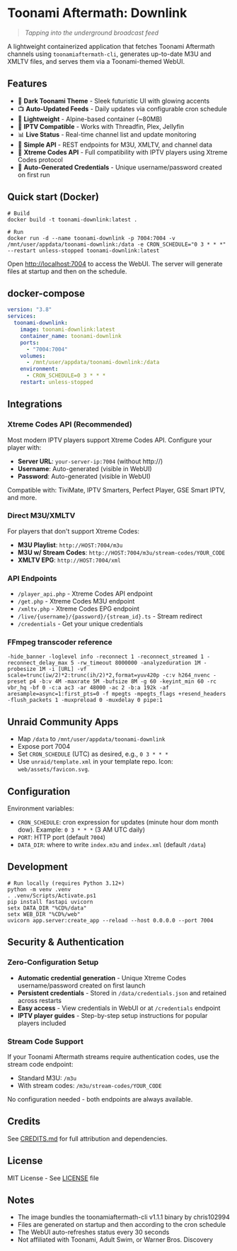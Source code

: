 # Toonami Aftermath: Downlink

> *Tapping into the underground broadcast feed*

A lightweight containerized application that fetches Toonami Aftermath channels using `toonamiaftermath-cli`, generates up-to-date M3U and XMLTV files, and serves them via a Toonami-themed WebUI.

## Features

- 🌙 **Dark Toonami Theme** - Sleek futuristic UI with glowing accents
- 📺 **Auto-Updated Feeds** - Daily updates via configurable cron schedule
- 🚀 **Lightweight** - Alpine-based container (~80MB)
- 🔄 **IPTV Compatible** - Works with Threadfin, Plex, Jellyfin
- 📊 **Live Status** - Real-time channel list and update monitoring
- 🔧 **Simple API** - REST endpoints for M3U, XMLTV, and channel data
- 🔐 **Xtreme Codes API** - Full compatibility with IPTV players using Xtreme Codes protocol
- 🎫 **Auto-Generated Credentials** - Unique username/password created on first run

## Quick start (Docker)

```pwsh
# Build
docker build -t toonami-downlink:latest .

# Run
docker run -d --name toonami-downlink -p 7004:7004 -v /mnt/user/appdata/toonami-downlink:/data -e CRON_SCHEDULE="0 3 * * *" --restart unless-stopped toonami-downlink:latest
```

Open <http://localhost:7004> to access the WebUI. The server will generate files at startup and then on the schedule.

## docker-compose

```yaml
version: "3.8"
services:
  toonami-downlink:
    image: toonami-downlink:latest
    container_name: toonami-downlink
    ports:
      - "7004:7004"
    volumes:
      - /mnt/user/appdata/toonami-downlink:/data
    environment:
      - CRON_SCHEDULE=0 3 * * *
    restart: unless-stopped
```

## Integrations

### Xtreme Codes API (Recommended)

Most modern IPTV players support Xtreme Codes API. Configure your player with:

- **Server URL**: `your-server-ip:7004` (without http://)
- **Username**: Auto-generated (visible in WebUI)
- **Password**: Auto-generated (visible in WebUI)

Compatible with: TiviMate, IPTV Smarters, Perfect Player, GSE Smart IPTV, and more.

### Direct M3U/XMLTV

For players that don't support Xtreme Codes:

- **M3U Playlist**: `http://HOST:7004/m3u`
- **M3U w/ Stream Codes**: `http://HOST:7004/m3u/stream-codes/YOUR_CODE`
- **XMLTV EPG**: `http://HOST:7004/xml`

### API Endpoints

- `/player_api.php` - Xtreme Codes API endpoint
- `/get.php` - Xtreme Codes M3U endpoint
- `/xmltv.php` - Xtreme Codes EPG endpoint
- `/live/{username}/{password}/{stream_id}.ts` - Stream redirect
- `/credentials` - Get your unique credentials

### FFmpeg transcoder reference

```text
-hide_banner -loglevel info -reconnect 1 -reconnect_streamed 1 -reconnect_delay_max 5 -rw_timeout 8000000 -analyzeduration 1M -probesize 1M -i [URL] -vf scale=trunc(iw/2)*2:trunc(ih/2)*2,format=yuv420p -c:v h264_nvenc -preset p4 -b:v 4M -maxrate 5M -bufsize 8M -g 60 -keyint_min 60 -rc vbr_hq -bf 0 -c:a ac3 -ar 48000 -ac 2 -b:a 192k -af aresample=async=1:first_pts=0 -f mpegts -mpegts_flags +resend_headers -flush_packets 1 -muxpreload 0 -muxdelay 0 pipe:1
```

## Unraid Community Apps

- Map `/data` to `/mnt/user/appdata/toonami-downlink`
- Expose port 7004
- Set `CRON_SCHEDULE` (UTC) as desired, e.g., `0 3 * * *`
- Use `unraid/template.xml` in your template repo. Icon: `web/assets/favicon.svg`.

## Configuration

Environment variables:

- `CRON_SCHEDULE`: cron expression for updates (minute hour dom month dow). Example: `0 3 * * *` (3 AM UTC daily)
- `PORT`: HTTP port (default `7004`)
- `DATA_DIR`: where to write `index.m3u` and `index.xml` (default `/data`)

## Development

```pwsh
# Run locally (requires Python 3.12+)
python -m venv .venv
. .venv/Scripts/Activate.ps1
pip install fastapi uvicorn
setx DATA_DIR "%CD%/data"
setx WEB_DIR "%CD%/web"
uvicorn app.server:create_app --reload --host 0.0.0.0 --port 7004
```

## Security & Authentication

### Zero-Configuration Setup

- **Automatic credential generation** - Unique Xtreme Codes username/password created on first launch
- **Persistent credentials** - Stored in `/data/credentials.json` and retained across restarts  
- **Easy access** - View credentials in WebUI or at `/credentials` endpoint
- **IPTV player guides** - Step-by-step setup instructions for popular players included

### Stream Code Support

If your Toonami Aftermath streams require authentication codes, use the stream code endpoint:

- Standard M3U: `/m3u` 
- With stream codes: `/m3u/stream-codes/YOUR_CODE`

No configuration needed - both endpoints are always available.

## Credits

See [CREDITS.md](CREDITS.md) for full attribution and dependencies.

## License

MIT License - See [LICENSE](LICENSE) file

## Notes

- The image bundles the toonamiaftermath-cli v1.1.1 binary by chris102994
- Files are generated on startup and then according to the cron schedule
- The WebUI auto-refreshes status every 30 seconds
- Not affiliated with Toonami, Adult Swim, or Warner Bros. Discovery
